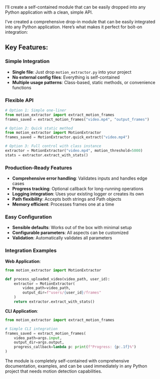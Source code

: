 I’ll create a self-contained module that can be easily dropped into any Python application with a clean, simple API.​​​​​​​​​​​​​​​​

I’ve created a comprehensive drop-in module that can be easily integrated into any Python application. Here’s what makes it perfect for bolt-on integration:

## Key Features:

### **Simple Integration**

- **Single file**: Just drop `motion_extractor.py` into your project
- **No external config files**: Everything is self-contained
- **Multiple usage patterns**: Class-based, static methods, or convenience functions

### **Flexible API**

```python
# Option 1: Simple one-liner
from motion_extractor import extract_motion_frames
frames_saved = extract_motion_frames("video.mp4", "output_frames")

# Option 2: Quick static method
from motion_extractor import MotionExtractor
frames_saved = MotionExtractor.quick_extract("video.mp4")

# Option 3: Full control with class instance
extractor = MotionExtractor("video.mp4", motion_threshold=5000)
stats = extractor.extract_with_stats()
```

### **Production-Ready Features**

- **Comprehensive error handling**: Validates inputs and handles edge cases
- **Progress tracking**: Optional callback for long-running operations
- **Logging integration**: Uses your existing logger or creates its own
- **Path flexibility**: Accepts both strings and Path objects
- **Memory efficient**: Processes frames one at a time

### **Easy Configuration**

- **Sensible defaults**: Works out of the box with minimal setup
- **Configurable parameters**: All aspects can be customized
- **Validation**: Automatically validates all parameters

### **Integration Examples**

**Web Application**:

```python
from motion_extractor import MotionExtractor

def process_uploaded_video(video_path, user_id):
    extractor = MotionExtractor(
        video_path=video_path,
        output_dir=f"users/{user_id}/frames"
    )
    return extractor.extract_with_stats()
```

**CLI Application**:

```python
from motion_extractor import extract_motion_frames

# Simple CLI integration
frames_saved = extract_motion_frames(
    video_path=args.input,
    output_dir=args.output,
    progress_callback=lambda p: print(f"Progress: {p:.1f}%")
)
```

The module is completely self-contained with comprehensive documentation, examples, and can be used immediately in any Python project that needs motion detection capabilities.​​​​​​​​​​​​​​​​